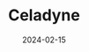 ---  
layout: startup_page  
title: "Celadyne"  
id: "celadynetech.com"  
permalink: "/celadyneceladynetech.com02152024/"  
website: "https://www.celadynetech.com/"  
funding_round: "Seed"  
funding_amount: "$4.5M"  
investors: "Maniv, Dynamo Ventures, EPS Ventures"  
about: "Celadyne develops and provides hydrogen solutions for the energy industry, collaborating with fuel cell and utility companies. They offer advanced technologies and materials that efficiently convert hydrogen into usable energy for heavy-duty industries like energy, manufacturing, and transportation. Their focus is on creating more durable fuel cells and compact, efficient electrolyzers."  
markets: "Energy, Manufacturing, Transportation, Chemical, Energy Storage, Industrial"  
hq: "Chicago, Illinois, United States"  
founded_year: "2018"  
linkedin: "https://www.linkedin.com/company/celadyne-technologies"  
twitter: "https://twitter.com/celadynetech"  
instagram: ""  
facebook: ""  
crunchbase: "https://www.crunchbase.com/organization/celadyne-technologies"  
pitchbook: "https://pitchbook.com/profiles/company/327292-57"  

date_display: "15-Feb-2024"  
date: "2024-02-15"

# SEO Optimization  
meta_title: "Celadyne - Seed Funding ($4.5M)"  
meta_description: "Celadyne, Celadyne develops and provides hydrogen solutions for the energy industry, collaborating with fuel cell and utility companies. They offer advanced tec..."  
meta_keywords: "Celadyne, Energy, Manufacturing, Transportation, Chemical, Energy Storage, Industrial, Seed funding"  
canonical_url: "https://startup.projectstartups.com/celadyneceladynetech.com02152024/"  
---